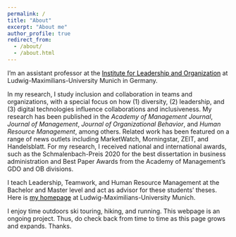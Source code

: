 ```yaml
---
permalink: /
title: "About"
excerpt: "About me"
author_profile: true
redirect_from: 
  - /about/
  - /about.html
---
```



I’m an assistant professor at the <a style='color: black;' href='https://www.en.ilo.bwl.uni-muenchen.de/index.html'>Institute for Leadership and Organization</a> at Ludwig-Maximilians-University Munich in Germany.

In my research, I study inclusion and collaboration in teams and organizations, with a special focus on how (1) diversity, (2) leadership, and (3) digital technologies influence collaborations and inclusiveness. My research has been published in the *Academy of Management Journal*, *Journal of Management*, *Journal of Organizational Behavior*, and *Human Resource Management*, among others. Related work has been featured on a range of news outlets including MarketWatch, Morningstar, ZEIT, and Handelsblatt. For my research, I received national and international awards, such as the Schmalenbach-Preis 2020 for the best dissertation in business administration and Best Paper Awards from the Academy of Management’s GDO and OB divisions.

I teach Leadership, Teamwork, and Human Resource Management at the Bachelor and Master level and act as advisor for these students’ theses. Here is <a style='color: black;' href='https://www.en.ilo.bwl.uni-muenchen.de/team/assistant-profs/max_reinwald/index.html'>my homepage</a> at Ludwig-Maximilians-University Munich.

I enjoy time outdoors ski touring, hiking, and running. This webpage is an ongoing project. Thus, do check back from time to time as this page grows and expands. Thanks.
